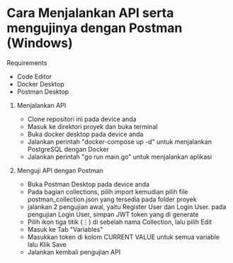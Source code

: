 # Cara Menjalankan API serta mengujinya dengan Postman (Windows)
Requirements
- Code Editor
- Docker Desktop
- Postman Desktop

1. Menjalankan API
    - Clone repositori ini pada device anda
    -  Masuk ke direktori proyek dan buka terminal
    -  Buka docker desktop pada device anda
    -  Jalankan perintah "docker-compose up -d" untuk menjalankan PostgreSQL dengan Docker
    -  Jalankan perintah "go run main.go" untuk menjalankan aplikasi
      
2. Menguji API dengan Postman
    - Buka Postman Desktop pada device anda
    - Pada bagian collections, pilih import kemudian pilih file postman_collection.json yang tersedia pada folder proyek
    - jalankan 2 pengujian awal, yaitu Register User dan Login User. pada pengujian Login User, simpan JWT token yang di generate
    - Pilih ikon tiga titik (⋮) di sebelah nama Collection, lalu pilih Edit
    - Masuk ke Tab "Variables"
    - Masukkan token di kolom CURRENT VALUE untuk semua variable lalu Klik Save
    - Jalankan kembali pengujian API
   


      

  


      
